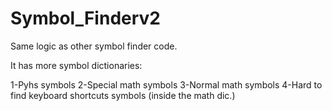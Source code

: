 # Symbol_Finderv2

Same logic as other symbol finder code.

It has more symbol dictionaries:

1-Pyhs symbols
2-Special math symbols
3-Normal math symbols
4-Hard to find keyboard shortcuts symbols (inside the math dic.)
